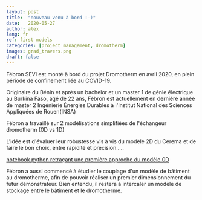 ```yaml
---
layout: post
title:  "nouveau venu à bord :-)"
date:   2020-05-27
author: alex
lang: fr
ref: first models
categories: [project management, dromotherm]
images: grad_travers.png
draft: false
---
```


Fébron SEVI est monté à bord du projet Dromotherm en avril 2020, en plein période de confinement liée au COVID-19. 

Originaire du Bénin et après un bachelor et un master 1 de génie électrique au Burkina Faso, agé de 22 ans, Fébron est actuellement 
en dernière année de master 2 Ingénierie Énergies Durables à l'Institut National des Sciences Appliquées de Rouen(INSA)

Fébron a travaillé sur 2 modèlisations simplifiées de l'échangeur dromotherm (0D vs 1D)

L'idée est d'évaluer leur robustesse vis à vis du modèle 2D du Cerema et de faire le bon choix, entre rapidité et précision.....

[notebook python retraçant une première approche du modèle 0D](https://github.com/seviprince/dromotherm/blob/master/Modelisation%200D.ipynb)

Fébron a aussi commencé à étudier le couplage d'un modèle de bâtiment au dromotherme, afin de pouvoir réaliser un premier 
dimensionnement du futur démonstrateur. Bien entendu, il restera à intercaler un modèle de stockage entre le bâtiment et 
le dromotherme.
